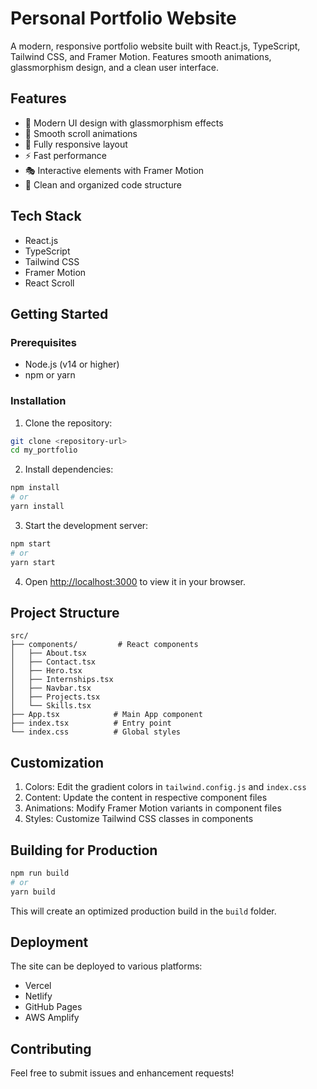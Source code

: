 # Personal Portfolio Website

A modern, responsive portfolio website built with React.js, TypeScript, Tailwind CSS, and Framer Motion. Features smooth animations, glassmorphism design, and a clean user interface.

## Features

- 🎨 Modern UI design with glassmorphism effects
- 🌊 Smooth scroll animations
- 📱 Fully responsive layout
- ⚡ Fast performance
- 🎭 Interactive elements with Framer Motion
- 🎯 Clean and organized code structure

## Tech Stack

- React.js
- TypeScript
- Tailwind CSS
- Framer Motion
- React Scroll

## Getting Started

### Prerequisites

- Node.js (v14 or higher)
- npm or yarn

### Installation

1. Clone the repository:
```bash
git clone <repository-url>
cd my_portfolio
```

2. Install dependencies:
```bash
npm install
# or
yarn install
```

3. Start the development server:
```bash
npm start
# or
yarn start
```

4. Open [http://localhost:3000](http://localhost:3000) to view it in your browser.

## Project Structure

```
src/
├── components/         # React components
│   ├── About.tsx
│   ├── Contact.tsx
│   ├── Hero.tsx
│   ├── Internships.tsx
│   ├── Navbar.tsx
│   ├── Projects.tsx
│   └── Skills.tsx
├── App.tsx            # Main App component
├── index.tsx          # Entry point
└── index.css          # Global styles
```

## Customization

1. Colors: Edit the gradient colors in `tailwind.config.js` and `index.css`
2. Content: Update the content in respective component files
3. Animations: Modify Framer Motion variants in component files
4. Styles: Customize Tailwind CSS classes in components

## Building for Production

```bash
npm run build
# or
yarn build
```

This will create an optimized production build in the `build` folder.

## Deployment

The site can be deployed to various platforms:

- Vercel
- Netlify
- GitHub Pages
- AWS Amplify

## Contributing

Feel free to submit issues and enhancement requests! 